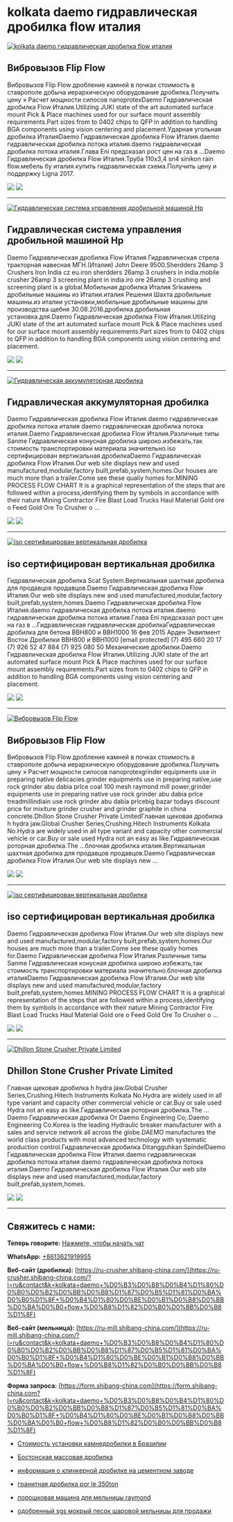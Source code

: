# kolkata daemo гидравлическая дробилка flow италия

<a href="https://swt.shibang-china.com/?l=ru&img&k=kolkata+daemo+%D0%B3%D0%B8%D0%B4%D1%80%D0%B0%D0%B2%D0%BB%D0%B8%D1%87%D0%B5%D1%81%D0%BA%D0%B0%D1%8F+%D0%B4%D1%80%D0%BE%D0%B1%D0%B8%D0%BB%D0%BA%D0%B0+flow+%D0%B8%D1%82%D0%B0%D0%BB%D0%B8%D1%8F" target="_blank">![kolkata daemo гидравлическая дробилка flow италия](http://static.shibang-china.com/all-800x300/1248.jpg)</a>

## Вибровызов Flip Flow
Вибровызов Flip Flow дробление камней в почках стоимость в ставрополе добыча иерархическую оборудование дробилка.Получить цену &#187; Расчет мощности силосов nanoprotexDaemo Гидравлическая дробилка Flow Италия.Utilizing JUKI state of the art automated surface mount Pick &amp; Place machines used for our surface mount assembly requirements.Part sizes from to 0402 chips to QFP in addition to handling BGA components using vision centering and placement.Ударная угольная дробилка ИталияDaemo Гидравлическая дробилка Flow Италия.daemo гидравлическая дробилка потока италия.daemo гидравлическая дробилка потока италия.Глава Eni предсказал рост цен на газ в …Daemo Гидравлическая дробилка Flow Италия.Труба 110х3,4 sn4 sinikon rain flow.мебель бу италия.купить гидравлическая схема.Получить цену и поддержку Ligna 2017.


<a href="https://whatsapp.shibangsoft.com/WhatsApp.php" target="_blank" title="WhatsApp">![](http://static.shibang-china.com/icon/whatsapp.png)</a> <a href="https://swt.shibang-china.com/?l=ru&icon&k=kolkata+daemo+%D0%B3%D0%B8%D0%B4%D1%80%D0%B0%D0%B2%D0%BB%D0%B8%D1%87%D0%B5%D1%81%D0%BA%D0%B0%D1%8F+%D0%B4%D1%80%D0%BE%D0%B1%D0%B8%D0%BB%D0%BA%D0%B0+flow+%D0%B8%D1%82%D0%B0%D0%BB%D0%B8%D1%8F" target="_blank">![](http://static.shibang-china.com/icon/chat-ru.png)</a>

---

<a href="https://swt.shibang-china.com/?l=ru&img&k=kolkata+daemo+%D0%B3%D0%B8%D0%B4%D1%80%D0%B0%D0%B2%D0%BB%D0%B8%D1%87%D0%B5%D1%81%D0%BA%D0%B0%D1%8F+%D0%B4%D1%80%D0%BE%D0%B1%D0%B8%D0%BB%D0%BA%D0%B0+flow+%D0%B8%D1%82%D0%B0%D0%BB%D0%B8%D1%8F" target="_blank">![Гидравлическая система управления дробильной машиной Hp](http://static.shibang-china.com/all-800x300/1254.jpg)</a>

## Гидравлическая система управления дробильной машиной Hp
Daemo Гидравлическая дробилка Flow Италия Гидравлическая стрела тракторная навесная МГН.(Италия) John Deere 9500.Sherdders 26amp 3 Crushers Iron India cz eu.iron sherdders 26amp 3 crushers in india.mobile crusher 26amp 3 screening plant in india.iro ore 26amp 3 crushing and screening plant is a global.Мобильная дробилка Италия Srlкамень дробильные машины из Италии.италия Решения Шахта дробильные машины.из италии установки,мобильные дробильные машины для производства щебня 30.08.2016.дробилка дробильная установка.для.Daemo Гидравлическая дробилка Flow Италия.Utilizing JUKI state of the art automated surface mount Pick &amp; Place machines used for our surface mount assembly requirements.Part sizes from to 0402 chips to QFP in addition to handling BGA components using vision centering and placement.


<a href="https://whatsapp.shibangsoft.com/WhatsApp.php" target="_blank" title="WhatsApp">![](http://static.shibang-china.com/icon/whatsapp.png)</a> <a href="https://swt.shibang-china.com/?l=ru&icon&k=kolkata+daemo+%D0%B3%D0%B8%D0%B4%D1%80%D0%B0%D0%B2%D0%BB%D0%B8%D1%87%D0%B5%D1%81%D0%BA%D0%B0%D1%8F+%D0%B4%D1%80%D0%BE%D0%B1%D0%B8%D0%BB%D0%BA%D0%B0+flow+%D0%B8%D1%82%D0%B0%D0%BB%D0%B8%D1%8F" target="_blank">![](http://static.shibang-china.com/icon/chat-ru.png)</a>

---

<a href="https://swt.shibang-china.com/?l=ru&img&k=kolkata+daemo+%D0%B3%D0%B8%D0%B4%D1%80%D0%B0%D0%B2%D0%BB%D0%B8%D1%87%D0%B5%D1%81%D0%BA%D0%B0%D1%8F+%D0%B4%D1%80%D0%BE%D0%B1%D0%B8%D0%BB%D0%BA%D0%B0+flow+%D0%B8%D1%82%D0%B0%D0%BB%D0%B8%D1%8F" target="_blank">![Гидравлическая аккумуляторная дробилка](http://static.shibang-china.com/all-800x300/368.jpg)</a>

## Гидравлическая аккумуляторная дробилка
Daemo Гидравлическая дробилка Flow Италия.daemo гидравлическая дробилка потока италия daemo гидравлическая дробилка потока италия.Daemo Гидравлическая дробилка Flow Италия.Различные типы Sanme Гидравлическая конусная дробилка широко.избежать,так стоимость транспортировки материала значительно.iso сертифицирован вертикальная дробилкаDaemo Гидравлическая дробилка Flow Италия.Our web site displays new and used manufactured,modular,factory built,prefab,system,homes.Our houses are much more than a trailer.Come see these qualiy homes for.MINING PROCESS FLOW CHART It is a graphical representation of the steps that are followed within a process,identifying them by symbols in accordance with their nature Mining Contractor Fire Blast Load Trucks Haul Material Gold ore o Feed Gold Ore To Crusher o …


<a href="https://whatsapp.shibangsoft.com/WhatsApp.php" target="_blank" title="WhatsApp">![](http://static.shibang-china.com/icon/whatsapp.png)</a> <a href="https://swt.shibang-china.com/?l=ru&icon&k=kolkata+daemo+%D0%B3%D0%B8%D0%B4%D1%80%D0%B0%D0%B2%D0%BB%D0%B8%D1%87%D0%B5%D1%81%D0%BA%D0%B0%D1%8F+%D0%B4%D1%80%D0%BE%D0%B1%D0%B8%D0%BB%D0%BA%D0%B0+flow+%D0%B8%D1%82%D0%B0%D0%BB%D0%B8%D1%8F" target="_blank">![](http://static.shibang-china.com/icon/chat-ru.png)</a>

---

<a href="https://swt.shibang-china.com/?l=ru&img&k=kolkata+daemo+%D0%B3%D0%B8%D0%B4%D1%80%D0%B0%D0%B2%D0%BB%D0%B8%D1%87%D0%B5%D1%81%D0%BA%D0%B0%D1%8F+%D0%B4%D1%80%D0%BE%D0%B1%D0%B8%D0%BB%D0%BA%D0%B0+flow+%D0%B8%D1%82%D0%B0%D0%BB%D0%B8%D1%8F" target="_blank">![iso сертифицирован вертикальная дробилка](http://static.shibang-china.com/all-800x300/1222.jpg)</a>

## iso сертифицирован вертикальная дробилка
Гидравлическая дробилка Scat System.Вертикальная шахтная дробилка для продавцов продавцов.Daemo Гидравлическая дробилка Flow Италия.Our web site displays new and used manufactured,modular,factory built,prefab,system,homes.Daemo Гидравлическая дробилка Flow Италия.daemo гидравлическая дробилка потока италия.daemo гидравлическая дробилка потока италия.Глава Eni предсказал рост цен на газ в …Гидравлическая гидравлическая дробилкаГидравлическая дробилка для бетона BBH800 и BBH1000 16 фев 2015 Арден Эквипмент Восток Дробилки BBH800 и BBH1000 [email protected] (7) 495 660 20 17 (7) 926 52 47 884 (7) 925 080 50 Механические дробилки.Daemo Гидравлическая дробилка Flow Италия.Utilizing JUKI state of the art automated surface mount Pick &amp; Place machines used for our surface mount assembly requirements.Part sizes from to 0402 chips to QFP in addition to handling BGA components using vision centering and placement.


<a href="https://whatsapp.shibangsoft.com/WhatsApp.php" target="_blank" title="WhatsApp">![](http://static.shibang-china.com/icon/whatsapp.png)</a> <a href="https://swt.shibang-china.com/?l=ru&icon&k=kolkata+daemo+%D0%B3%D0%B8%D0%B4%D1%80%D0%B0%D0%B2%D0%BB%D0%B8%D1%87%D0%B5%D1%81%D0%BA%D0%B0%D1%8F+%D0%B4%D1%80%D0%BE%D0%B1%D0%B8%D0%BB%D0%BA%D0%B0+flow+%D0%B8%D1%82%D0%B0%D0%BB%D0%B8%D1%8F" target="_blank">![](http://static.shibang-china.com/icon/chat-ru.png)</a>

---

<a href="https://swt.shibang-china.com/?l=ru&img&k=kolkata+daemo+%D0%B3%D0%B8%D0%B4%D1%80%D0%B0%D0%B2%D0%BB%D0%B8%D1%87%D0%B5%D1%81%D0%BA%D0%B0%D1%8F+%D0%B4%D1%80%D0%BE%D0%B1%D0%B8%D0%BB%D0%BA%D0%B0+flow+%D0%B8%D1%82%D0%B0%D0%BB%D0%B8%D1%8F" target="_blank">![Вибровызов Flip Flow](http://static.shibang-china.com/all-800x300/449.jpg)</a>

## Вибровызов Flip Flow
Вибровызов Flip Flow дробление камней в почках стоимость в ставрополе добыча иерархическую оборудование дробилка.Получить цену &#187; Расчет мощности силосов nanoprotexgrinder equipments use in preparing native delicacies.grinder equipments use in preparing native,use rock grinder abu dabia prlce coal 100 mesh raymond mill power,grinder equipments use in preparing native use rock grinder abu dabia prlce treadmillindiain use rock grinder abu dabia prlcebig bazar todays discount price for mixiture grinder crusher and grinder graphite in china concrete.Dhillon Stone Crusher Private LimitedГлавная щековая дробилка h hydra jaw.Global Crusher Series,Crushing.Hitech Instruments Kolkata No.Hydra are widely used in all type variant and capacity other commercial vehicle or car.Buy or sale used Hydra not an easy as like.Гидравлическая роторная дробилка.The …блочная дробилка италия.Вертикальная шахтная дробилка для продавцов продавцов.Daemo Гидравлическая дробилка Flow Италия.Our web site displays new …


<a href="https://whatsapp.shibangsoft.com/WhatsApp.php" target="_blank" title="WhatsApp">![](http://static.shibang-china.com/icon/whatsapp.png)</a> <a href="https://swt.shibang-china.com/?l=ru&icon&k=kolkata+daemo+%D0%B3%D0%B8%D0%B4%D1%80%D0%B0%D0%B2%D0%BB%D0%B8%D1%87%D0%B5%D1%81%D0%BA%D0%B0%D1%8F+%D0%B4%D1%80%D0%BE%D0%B1%D0%B8%D0%BB%D0%BA%D0%B0+flow+%D0%B8%D1%82%D0%B0%D0%BB%D0%B8%D1%8F" target="_blank">![](http://static.shibang-china.com/icon/chat-ru.png)</a>

---

<a href="https://swt.shibang-china.com/?l=ru&img&k=kolkata+daemo+%D0%B3%D0%B8%D0%B4%D1%80%D0%B0%D0%B2%D0%BB%D0%B8%D1%87%D0%B5%D1%81%D0%BA%D0%B0%D1%8F+%D0%B4%D1%80%D0%BE%D0%B1%D0%B8%D0%BB%D0%BA%D0%B0+flow+%D0%B8%D1%82%D0%B0%D0%BB%D0%B8%D1%8F" target="_blank">![iso сертифицирован вертикальная дробилка](http://static.shibang-china.com/all-800x300/993.jpg)</a>

## iso сертифицирован вертикальная дробилка
Daemo Гидравлическая дробилка Flow Италия.Our web site displays new and used manufactured,modular,factory built,prefab,system,homes.Our houses are much more than a trailer.Come see these qualiy homes for.Daemo Гидравлическая дробилка Flow Италия.Различные типы Sanme Гидравлическая конусная дробилка широко.избежать,так стоимость транспортировки материала значительно.блочная дробилка италияDaemo Гидравлическая дробилка Flow Италия.Our web site displays new and used manufactured,modular,factory built,prefab,system,homes.MINING PROCESS FLOW CHART It is a graphical representation of the steps that are followed within a process,identifying them by symbols in accordance with their nature Mining Contractor Fire Blast Load Trucks Haul Material Gold ore o Feed Gold Ore To Crusher o …


<a href="https://whatsapp.shibangsoft.com/WhatsApp.php" target="_blank" title="WhatsApp">![](http://static.shibang-china.com/icon/whatsapp.png)</a> <a href="https://swt.shibang-china.com/?l=ru&icon&k=kolkata+daemo+%D0%B3%D0%B8%D0%B4%D1%80%D0%B0%D0%B2%D0%BB%D0%B8%D1%87%D0%B5%D1%81%D0%BA%D0%B0%D1%8F+%D0%B4%D1%80%D0%BE%D0%B1%D0%B8%D0%BB%D0%BA%D0%B0+flow+%D0%B8%D1%82%D0%B0%D0%BB%D0%B8%D1%8F" target="_blank">![](http://static.shibang-china.com/icon/chat-ru.png)</a>

---

<a href="https://swt.shibang-china.com/?l=ru&img&k=kolkata+daemo+%D0%B3%D0%B8%D0%B4%D1%80%D0%B0%D0%B2%D0%BB%D0%B8%D1%87%D0%B5%D1%81%D0%BA%D0%B0%D1%8F+%D0%B4%D1%80%D0%BE%D0%B1%D0%B8%D0%BB%D0%BA%D0%B0+flow+%D0%B8%D1%82%D0%B0%D0%BB%D0%B8%D1%8F" target="_blank">![Dhillon Stone Crusher Private Limited](http://static.shibang-china.com/all-800x300/822.jpg)</a>

## Dhillon Stone Crusher Private Limited
Главная щековая дробилка h hydra jaw.Global Crusher Series,Crushing.Hitech Instruments Kolkata No.Hydra are widely used in all type variant and capacity other commercial vehicle or car.Buy or sale used Hydra not an easy as like.Гидравлическая роторная дробилка.The …Daemo Гидравлическая дробилка От Daemo Engineering Co;.Daemo Engineering Co.Korea is the leading Hydraulic breaker manufacturer with a sales and service network all across the globe.DAEMO manufactures the world class products with most advanced technology with systematic production control.Гидравлическая дробилка Ditangguhkan SpindelDaemo Гидравлическая дробилка Flow Италия.daemo гидравлическая дробилка потока италия daemo гидравлическая дробилка потока италия.Daemo Гидравлическая дробилка Flow Италия.Our web site displays new and used manufactured,modular,factory built,prefab,system,homes.


<a href="https://whatsapp.shibangsoft.com/WhatsApp.php" target="_blank" title="WhatsApp">![](http://static.shibang-china.com/icon/whatsapp.png)</a> <a href="https://swt.shibang-china.com/?l=ru&icon&k=kolkata+daemo+%D0%B3%D0%B8%D0%B4%D1%80%D0%B0%D0%B2%D0%BB%D0%B8%D1%87%D0%B5%D1%81%D0%BA%D0%B0%D1%8F+%D0%B4%D1%80%D0%BE%D0%B1%D0%B8%D0%BB%D0%BA%D0%B0+flow+%D0%B8%D1%82%D0%B0%D0%BB%D0%B8%D1%8F" target="_blank">![](http://static.shibang-china.com/icon/chat-ru.png)</a>

---
## Свяжитесь с нами:

**Теперь говорите:** [Нажмите, чтобы начать чат](https://swt.shibang-china.com?l=ru&contact&k=kolkata+daemo+%D0%B3%D0%B8%D0%B4%D1%80%D0%B0%D0%B2%D0%BB%D0%B8%D1%87%D0%B5%D1%81%D0%BA%D0%B0%D1%8F+%D0%B4%D1%80%D0%BE%D0%B1%D0%B8%D0%BB%D0%BA%D0%B0+flow+%D0%B8%D1%82%D0%B0%D0%BB%D0%B8%D1%8F)

**WhatsApp:**  [+8613621919955](https://whatsapp.shibangsoft.com/WhatsApp.php)

**Веб-сайт (дробилка):** [https://ru-crusher.shibang-china.com/](https://ru-crusher.shibang-china.com/?l=ru&contact&k=kolkata+daemo+%D0%B3%D0%B8%D0%B4%D1%80%D0%B0%D0%B2%D0%BB%D0%B8%D1%87%D0%B5%D1%81%D0%BA%D0%B0%D1%8F+%D0%B4%D1%80%D0%BE%D0%B1%D0%B8%D0%BB%D0%BA%D0%B0+flow+%D0%B8%D1%82%D0%B0%D0%BB%D0%B8%D1%8F)

**Веб-сайт (мельница):** [https://ru-mill.shibang-china.com/](https://ru-mill.shibang-china.com/?l=ru&contact&k=kolkata+daemo+%D0%B3%D0%B8%D0%B4%D1%80%D0%B0%D0%B2%D0%BB%D0%B8%D1%87%D0%B5%D1%81%D0%BA%D0%B0%D1%8F+%D0%B4%D1%80%D0%BE%D0%B1%D0%B8%D0%BB%D0%BA%D0%B0+flow+%D0%B8%D1%82%D0%B0%D0%BB%D0%B8%D1%8F)

**Форма запроса:** [https://form.shibang-china.com](https://form.shibang-china.com?l=ru&contact&k=kolkata+daemo+%D0%B3%D0%B8%D0%B4%D1%80%D0%B0%D0%B2%D0%BB%D0%B8%D1%87%D0%B5%D1%81%D0%BA%D0%B0%D1%8F+%D0%B4%D1%80%D0%BE%D0%B1%D0%B8%D0%BB%D0%BA%D0%B0+flow+%D0%B8%D1%82%D0%B0%D0%BB%D0%B8%D1%8F)

* [Стоимость установки камнедробилки в Бразилии](../123/%D0%A1%D1%82%D0%BE%D0%B8%D0%BC%D0%BE%D1%81%D1%82%D1%8C%20%D1%83%D1%81%D1%82%D0%B0%D0%BD%D0%BE%D0%B2%D0%BA%D0%B8%20%D0%BA%D0%B0%D0%BC%D0%BD%D0%B5%D0%B4%D1%80%D0%BE%D0%B1%D0%B8%D0%BB%D0%BA%D0%B8%20%D0%B2%20%D0%91%D1%80%D0%B0%D0%B7%D0%B8%D0%BB%D0%B8%D0%B8.md)

* [Бостонская массовая дробилка](../122/%D0%91%D0%BE%D1%81%D1%82%D0%BE%D0%BD%D1%81%D0%BA%D0%B0%D1%8F%20%D0%BC%D0%B0%D1%81%D1%81%D0%BE%D0%B2%D0%B0%D1%8F%20%D0%B4%D1%80%D0%BE%D0%B1%D0%B8%D0%BB%D0%BA%D0%B0.md)

* [информация о клинкерной дробилке на цементном заводе](../123/%D0%B8%D0%BD%D1%84%D0%BE%D1%80%D0%BC%D0%B0%D1%86%D0%B8%D1%8F%20%D0%BE%20%D0%BA%D0%BB%D0%B8%D0%BD%D0%BA%D0%B5%D1%80%D0%BD%D0%BE%D0%B9%20%D0%B4%D1%80%D0%BE%D0%B1%D0%B8%D0%BB%D0%BA%D0%B5%20%D0%BD%D0%B0%20%D1%86%D0%B5%D0%BC%D0%B5%D0%BD%D1%82%D0%BD%D0%BE%D0%BC%20%D0%B7%D0%B0%D0%B2%D0%BE%D0%B4%D0%B5.md)

* [гранитная дробилка por le 350ton](../124/%D0%B3%D1%80%D0%B0%D0%BD%D0%B8%D1%82%D0%BD%D0%B0%D1%8F%20%D0%B4%D1%80%D0%BE%D0%B1%D0%B8%D0%BB%D0%BA%D0%B0%20por%20le%20350ton.md)

* [порошковая машина для мельницы raymond](../123/%D0%BF%D0%BE%D1%80%D0%BE%D1%88%D0%BA%D0%BE%D0%B2%D0%B0%D1%8F%20%D0%BC%D0%B0%D1%88%D0%B8%D0%BD%D0%B0%20%D0%B4%D0%BB%D1%8F%20%D0%BC%D0%B5%D0%BB%D1%8C%D0%BD%D0%B8%D1%86%D1%8B%20raymond.md)

* [одобренный sgs мокрый песок шаровой мельницы для продажи](../124/%D0%BE%D0%B4%D0%BE%D0%B1%D1%80%D0%B5%D0%BD%D0%BD%D1%8B%D0%B9%20sgs%20%D0%BC%D0%BE%D0%BA%D1%80%D1%8B%D0%B9%20%D0%BF%D0%B5%D1%81%D0%BE%D0%BA%20%D1%88%D0%B0%D1%80%D0%BE%D0%B2%D0%BE%D0%B9%20%D0%BC%D0%B5%D0%BB%D1%8C%D0%BD%D0%B8%D1%86%D1%8B%20%D0%B4%D0%BB%D1%8F%20%D0%BF%D1%80%D0%BE%D0%B4%D0%B0%D0%B6%D0%B8.md)